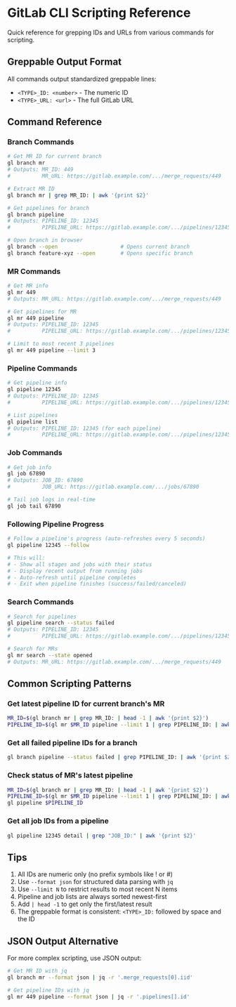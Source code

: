 # GitLab CLI Scripting Reference

Quick reference for grepping IDs and URLs from various commands for scripting.

## Greppable Output Format

All commands output standardized greppable lines:
- `<TYPE>_ID: <number>` - The numeric ID 
- `<TYPE>_URL: <url>` - The full GitLab URL

## Command Reference

### Branch Commands

```bash
# Get MR ID for current branch
gl branch mr
# Outputs: MR_ID: 449
#          MR_URL: https://gitlab.example.com/.../merge_requests/449

# Extract MR ID
gl branch mr | grep MR_ID: | awk '{print $2}'

# Get pipelines for branch
gl branch pipeline
# Outputs: PIPELINE_ID: 12345
#          PIPELINE_URL: https://gitlab.example.com/.../pipelines/12345

# Open branch in browser
gl branch --open                    # Opens current branch
gl branch feature-xyz --open        # Opens specific branch
```

### MR Commands

```bash
# Get MR info
gl mr 449
# Outputs: MR_URL: https://gitlab.example.com/.../merge_requests/449

# Get pipelines for MR
gl mr 449 pipeline
# Outputs: PIPELINE_ID: 12345
#          PIPELINE_URL: https://gitlab.example.com/.../pipelines/12345

# Limit to most recent 3 pipelines
gl mr 449 pipeline --limit 3
```

### Pipeline Commands

```bash
# Get pipeline info
gl pipeline 12345
# Outputs: PIPELINE_ID: 12345
#          PIPELINE_URL: https://gitlab.example.com/.../pipelines/12345

# List pipelines
gl pipeline list
# Outputs: PIPELINE_ID: 12345 (for each pipeline)
#          PIPELINE_URL: https://gitlab.example.com/.../pipelines/12345
```

### Job Commands

```bash
# Get job info
gl job 67890
# Outputs: JOB_ID: 67890
#          JOB_URL: https://gitlab.example.com/.../jobs/67890

# Tail job logs in real-time
gl job tail 67890
```

### Following Pipeline Progress

```bash
# Follow a pipeline's progress (auto-refreshes every 5 seconds)
gl pipeline 12345 --follow

# This will:
# - Show all stages and jobs with their status
# - Display recent output from running jobs
# - Auto-refresh until pipeline completes
# - Exit when pipeline finishes (success/failed/canceled)
```

### Search Commands

```bash
# Search for pipelines
gl pipeline search --status failed
# Outputs: PIPELINE_ID: 12345
#          PIPELINE_URL: https://gitlab.example.com/.../pipelines/12345

# Search for MRs
gl mr search --state opened
# Outputs: MR_URL: https://gitlab.example.com/.../merge_requests/449
```

## Common Scripting Patterns

### Get latest pipeline ID for current branch's MR
```bash
MR_ID=$(gl branch mr | grep MR_ID: | head -1 | awk '{print $2}')
PIPELINE_ID=$(gl mr $MR_ID pipeline --limit 1 | grep PIPELINE_ID: | awk '{print $2}')
```

### Get all failed pipeline IDs for a branch
```bash
gl branch pipeline --status failed | grep PIPELINE_ID: | awk '{print $2}'
```

### Check status of MR's latest pipeline
```bash
MR_ID=$(gl branch mr | grep MR_ID: | head -1 | awk '{print $2}')
PIPELINE_ID=$(gl mr $MR_ID pipeline --limit 1 | grep PIPELINE_ID: | awk '{print $2}')
gl pipeline $PIPELINE_ID
```

### Get all job IDs from a pipeline
```bash
gl pipeline 12345 detail | grep "JOB_ID:" | awk '{print $2}'
```

## Tips

1. All IDs are numeric only (no prefix symbols like ! or #)
2. Use `--format json` for structured data parsing with `jq`
3. Use `--limit N` to restrict results to most recent N items
4. Pipeline and job lists are always sorted newest-first
5. Add `| head -1` to get only the first/latest result
6. The greppable format is consistent: `<TYPE>_ID:` followed by space and the ID

## JSON Output Alternative

For more complex scripting, use JSON output:
```bash
# Get MR ID with jq
gl branch mr --format json | jq -r '.merge_requests[0].iid'

# Get pipeline IDs with jq
gl mr 449 pipeline --format json | jq -r '.pipelines[].id'
```